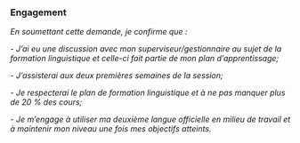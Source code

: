 ﻿### Engagement

_En soumettant cette demande, je confirme que :_

_- J’ai eu une discussion avec mon superviseur/gestionnaire au sujet de la formation linguistique et celle-ci fait partie de mon plan d’apprentissage;_

_- J’assisterai aux deux premières semaines de la session;_  

_- Je respecterai le plan de formation linguistique et à ne pas manquer plus de 20 % des cours;_    

_- Je m’engage à utiliser ma deuxième langue officielle en milieu de travail et à maintenir mon niveau une fois mes objectifs atteints._